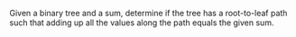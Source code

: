 Given a binary tree and a sum, determine if the tree has a root-to-leaf path such that adding up all the values along the path equals the given sum.
